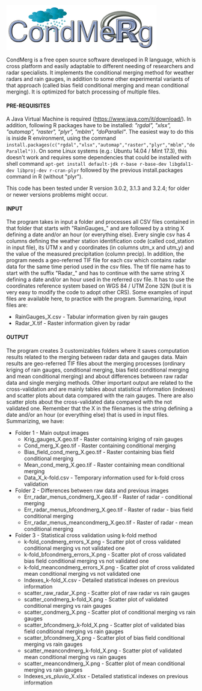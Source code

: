 ![alt tag](./logo/CondMerg.png)

CondMerg is a free open source software developed in R language, which is cross platform and easily adaptable to different needing of researchers and radar specialists. It implements the conditional merging method for weather radars and rain gauges, in addition to some other experimental variants of that approach (called bias field conditional merging and mean conditional merging). It is optimized for batch processing of multiple files.

#### PRE-REQUISITES
A Java Virtual Machine is required (https://www.java.com/it/download/).
In addition, following R packages have to be installed: *"rgdal", "xlsx", "automap", "raster", "plyr", "mblm", "doParallel"*.
The easiest way to do this is inside R environment, using the command `install.packages(c("rgdal","xlsx","automap","raster","plyr","mblm","doParallel"))`.
On some Linux systems (e.g.: Ubuntu 14.04 / Mint 17.3), this doesn't work and requires some dependencies that could be installed with shell command `apt-get install default-jdk r-base r-base-dev libgdal1-dev libproj-dev r-cran-plyr` followed by the previous install.packages command in R (without "plyr").

This code has been tested under R version 3.0.2, 3.1.3 and 3.2.4; for older or newer versions problems might occur.

#### INPUT
The program takes in input a folder and processes all CSV files contained in that folder that starts with "RainGauges_" and are followed by a string X defining a date and/or an hour (or everything else). Every single csv has 4 columns defining the weather station identification code (called cod_station in input file), its UTM x and y coordinates (in columns utm_x and utm_y) and the value of the measured precipitation (column precip). In addition, the program needs a geo-referred TIF file for each csv which contains radar data for the same time period used in the csv files. The tif file name has to  start with the suffix "Radar_" and has to continue with the same string X defining a date and/or an hour used in the referred csv file. It has to use the coordinates reference system based on WGS 84 / UTM Zone 32N (but it is  very easy to modify the code to adopt other CRS).
Some examples of input files are available here, to practice with the program.
Summarizing, input files are:
  - RainGauges_X.csv - Tabular information given by rain gauges
  - Radar_X.tif - Raster information given by radar

#### OUTPUT
The program creates 3 customizables folders where it saves computation results related to the merging between radar data and gauges data. Main results are geo-referred TIF files about the merging processes (ordinary kriging of rain gauges, conditional merging, bias field conditional merging and mean conditional merging) and about differences between raw radar data and single merging methods. Other important output are related to the cross-validation and are mainly tables about statistical information (indexes) and scatter plots about data compared with the rain gauges. There are also scatter plots about the cross-validated data compared with the not validated one. Remember that the X in the filenames is the string defining a date and/or an hour (or everything else) that is used in input files.
Summarizing, we have:
- Folder 1 - Main output images
  -   Krig_gauges_X.geo.tif - Raster containing kriging of rain gauges
  -   Cond_merg_X.geo.tif - Raster containing conditional merging
  -   Bias_field_cond_merg_X.geo.tif - Raster containing bias field conditional merging
  -   Mean_cond_merg_X.geo.tif - Raster containing mean conditional merging
  -   Data_X_k-fold.csv - Temporary information used for k-fold cross validation
- Folder 2 - Differences between raw data and previous images
  -   Err_radar_menus_condmerg_X.geo.tif - Raster of radar - conditional merging
  -   Err_radar_menus_bfcondmerg_X.geo.tif - Raster of radar - bias field conditional merging
  -   Err_radar_menus_meancondmerg_X.geo.tif - Raster of radar - mean conditional merging
- Folder 3 - Statistical cross validation using k-fold method
  -   k-fold_condmerg_errors_X.png - Scatter plot of cross validated conditional merging vs not validated one
  -   k-fold_bfcondmerg_errors_X.png - Scatter plot of cross validated bias field conditional merging vs not validated one
  -   k-fold_meancondmerg_errors_X.png - Scatter plot of cross validated mean conditional merging vs not validated one
  -   Indexes_k-fold_X.csv - Detailed statistical indexes on previous information
  -   scatter_raw_radar_X.png - Scatter plot of raw radar vs rain gauges
  -   scatter_condmerg_k-fold_X.png - Scatter plot of validated conditional merging vs rain gauges
  -   scatter_condmerg_X.png - Scatter plot of conditional merging vs rain gauges
  -   scatter_bfcondmerg_k-fold_X.png - Scatter plot of validated bias field conditional merging vs rain gauges
  -   scatter_bfcondmerg_X.png - Scatter plot of bias field conditional merging vs rain gauges
  -   scatter_meancondmerg_k-fold_X.png - Scatter plot of validated mean conditional merging vs rain gauges
  -   scatter_meancondmerg_X.png - Scatter plot of mean conditional merging vs rain gauges
  -   Indexes_vs_pluvio_X.xlsx - Detailed statistical indexes on previous information
